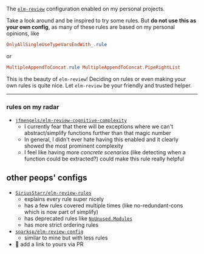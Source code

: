 The [`elm-review`](https://dark.elm.dmy.fr/packages/jfmengels/elm-review/latest/) configuration enabled on my personal projects.

Take a look around and be inspired to try some rules.
But **do not use this as your own config**, as many of these rules are based on my personal opinions, like
```elm
OnlyAllSingleUseTypeVarsEndWith_.rule
```
or
```elm
MultipleAppendToConcat.rule MultipleAppendToConcat.PipeRightList
```

This is the beauty of `elm-review`!
Deciding on rules or even making your own rules is quite nice.
Let `elm-review` be your friendly and trusted helper.

----

### rules on my radar

  - [`jfmengels/elm-review-cognitive-complexity`](https://dark.elm.dmy.fr/packages/jfmengels/elm-review-cognitive-complexity/latest/CognitiveComplexity)
      - I currently fear that there will be
        exceptions where we can't
        abstract/simplify functions further than that magic number
      - In general, I didn't ever hate having this enabled and it clearly showed the most prominent
        complexity
      - I feel like having more _concrete scenarios_ (like detecting when a function could be extracted?)
        could make this rule really helpful

## other peops' configs
  - [`SiriusStarr/elm-review-rules`](https://github.com/SiriusStarr/elm-review-rules)
      - explains every rule super nicely
      - has a few rules covered multiple times (like no-redundant-cons which is now part of simplify)
      - has deprecated rules like [`NoUnused.Modules`](https://dark.elm.dmy.fr/packages/jfmengels/elm-review-unused/latest/NoUnused-Modules)
      - has more strict ordering rules
  - [`sparksp/elm-review-config`](https://github.com/sparksp/elm-review-config)
      - similar to mine but with less rules
  - 👀 add a link to yours via PR
